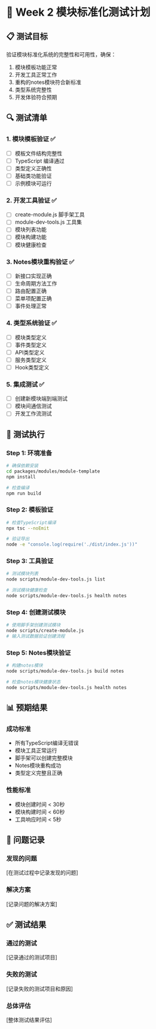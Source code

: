# 🧪 Week 2 模块标准化测试计划

## 📋 测试目标

验证模块标准化系统的完整性和可用性，确保：
1. 模块模板功能正常
2. 开发工具正常工作
3. 重构的notes模块符合新标准
4. 类型系统完整性
5. 开发体验符合预期

## 🔍 测试清单

### 1. 模块模板验证 ✅
- [ ] 模板文件结构完整性
- [ ] TypeScript 编译通过
- [ ] 类型定义正确性
- [ ] 基础类功能验证
- [ ] 示例模块可运行

### 2. 开发工具验证 ✅
- [ ] create-module.js 脚手架工具
- [ ] module-dev-tools.js 工具集
- [ ] 模块列表功能
- [ ] 模块构建功能
- [ ] 模块健康检查

### 3. Notes模块重构验证 ✅
- [ ] 新接口实现正确
- [ ] 生命周期方法工作
- [ ] 路由配置正确
- [ ] 菜单项配置正确
- [ ] 事件处理正常

### 4. 类型系统验证 ✅
- [ ] 模块类型定义
- [ ] 事件类型定义
- [ ] API类型定义
- [ ] 服务类型定义
- [ ] Hook类型定义

### 5. 集成测试 ✅
- [ ] 创建新模块端到端测试
- [ ] 模块间通信测试
- [ ] 开发工作流测试

## 🚀 测试执行

### Step 1: 环境准备
```bash
# 确保依赖安装
cd packages/modules/module-template
npm install

# 检查编译
npm run build
```

### Step 2: 模板验证
```bash
# 检查TypeScript编译
npx tsc --noEmit

# 验证导出
node -e "console.log(require('./dist/index.js'))"
```

### Step 3: 工具验证
```bash
# 测试模块列表
node scripts/module-dev-tools.js list

# 测试模块健康检查
node scripts/module-dev-tools.js health notes
```

### Step 4: 创建测试模块
```bash
# 使用脚手架创建测试模块
node scripts/create-module.js
# 输入测试数据验证创建流程
```

### Step 5: Notes模块验证
```bash
# 构建notes模块
node scripts/module-dev-tools.js build notes

# 检查notes模块健康状态
node scripts/module-dev-tools.js health notes
```

## 📊 预期结果

### 成功标准
- 所有TypeScript编译无错误
- 模块工具正常运行
- 脚手架可以创建完整模块
- Notes模块重构成功
- 类型定义完整且正确

### 性能标准
- 模块创建时间 < 30秒
- 模块构建时间 < 60秒
- 工具响应时间 < 5秒

## 🐛 问题记录

### 发现的问题
[在测试过程中记录发现的问题]

### 解决方案
[记录问题的解决方案]

## ✅ 测试结果

### 通过的测试
[记录通过的测试项目]

### 失败的测试
[记录失败的测试项目和原因]

### 总体评估
[整体测试结果评估]
